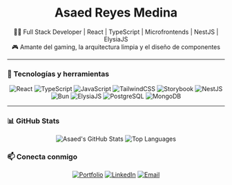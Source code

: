 <h1 align="center">Asaed Reyes Medina</h1>

<p align="center">
  🧑‍💻 Full Stack Developer | React | TypeScript | Microfrontends | NestJS | ElysiaJS <br />
  🎮 Amante del gaming, la arquitectura limpia y el diseño de componentes <br />
</p>

---

### 🧠 Tecnologías y herramientas

<div align="center">
  
![React](https://img.shields.io/badge/-React-20232A?style=for-the-badge&logo=react)
![TypeScript](https://img.shields.io/badge/-TypeScript-007ACC?style=for-the-badge&logo=typescript)
![JavaScript](https://img.shields.io/badge/-JavaScript-F7DF1E?style=for-the-badge&logo=javascript&logoColor=black)
![TailwindCSS](https://img.shields.io/badge/-TailwindCSS-38B2AC?style=for-the-badge&logo=tailwind-css&logoColor=white)
![Storybook](https://img.shields.io/badge/-Storybook-FF4785?style=for-the-badge&logo=storybook&logoColor=white)
![NestJS](https://img.shields.io/badge/-NestJS-E0234E?style=for-the-badge&logo=nestjs)
![Bun](https://img.shields.io/badge/-Bun-000000?style=for-the-badge&logo=bun&logoColor=white)
![ElysiaJS](https://img.shields.io/badge/-ElysiaJS-61DAFB?style=for-the-badge)
![PostgreSQL](https://img.shields.io/badge/-PostgreSQL-336791?style=for-the-badge&logo=postgresql)
![MongoDB](https://img.shields.io/badge/-MongoDB-47A248?style=for-the-badge&logo=mongodb)

</div>

---

### 📊 GitHub Stats

<div align="center">

![Asaed's GitHub Stats](https://github-readme-stats.vercel.app/api?username=asaedrm&show_icons=true&theme=radical&hide_border=true&include_all_commits=true&count_private=true)
![Top Languages](https://github-readme-stats.vercel.app/api/top-langs/?username=asaedrm&layout=compact&theme=radical&hide_border=true)

</div>


### 📫 Conecta conmigo

<div align="center">

[![Portfolio](https://img.shields.io/badge/Portfolio-asaed.dev-000?style=for-the-badge&logo=vercel)](https://asaed.dev)
[![LinkedIn](https://img.shields.io/badge/LinkedIn-asaed-blue?style=for-the-badge&logo=linkedin)](https://linkedin.com/in/asaedreyesmedina)
[![Email](https://img.shields.io/badge/Email-asaedreyesmedina@correo.com-D14836?style=for-the-badge&logo=gmail&logoColor=white)](mailto:asaedreyesmedina@correo.com)

</div>
